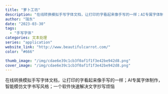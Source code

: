 ```yaml
---
title: "萝卜工坊"
description: "在线转换模拟手写字体文档，让打印的字看起来像手写的一样；AI专属字体制作，智能模仿文字书写风格；一个软件快速解决文字抄写"
author: "瑞东"
date: "2023-03-30"
tags:
  - "手写字体"
categories: 文本处理
series: "application"
website_link: "http://www.beautifulcarrot.com/"
color: "#666"

thumb_image: "/img/cdae6e39c1cb3f0af1f1f3e42be942d8.png"
cover_image: "/img/cdae6e39c1cb3f0af1f1f3e42be942d8.png"
---
```


在线转换模拟手写字体文档，让打印的字看起来像手写的一样；AI专属字体制作，智能模仿文字书写风格；一个软件快速解决文字抄写烦恼 